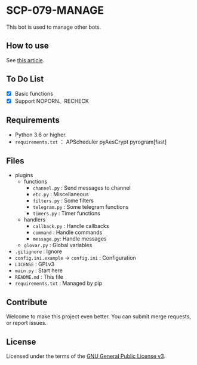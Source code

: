 # SCP-079-MANAGE

This bot is used to manage other bots.

## How to use

See [this article](https://scp-079.org/manage/).

## To Do List

- [x] Basic functions
- [x] Support NOPORN、RECHECK

## Requirements

- Python 3.6 or higher.
- `requirements.txt` ： APScheduler pyAesCrypt pyrogram[fast]

## Files

- plugins
    - functions
        - `channel.py` : Send messages to channel
        - `etc.py` : Miscellaneous
        - `filters.py` : Some filters
        - `telegram.py` : Some telegram functions
        - `timers.py` : Timer functions
    - handlers
        - `callback.py` : Handle callbacks
        - `command` : Handle commands
        - `message.py`: Handle messages
    - `glovar.py` : Global variables
- `.gitignore` : Ignore
- `config.ini.example` -> `config.ini` : Configuration
- `LICENSE` : GPLv3
- `main.py` : Start here
- `README.md` : This file
- `requirements.txt` : Managed by pip

## Contribute

Welcome to make this project even better. You can submit merge requests, or report issues.

## License

Licensed under the terms of the [GNU General Public License v3](LICENSE).

